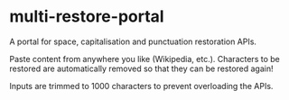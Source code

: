 # multi-restore-portal
A portal for space, capitalisation and punctuation restoration APIs.

Paste content from anywhere you like (Wikipedia, etc.). Characters to be restored are automatically removed so that they can be restored again!

Inputs are trimmed to 1000 characters to prevent overloading the APIs.